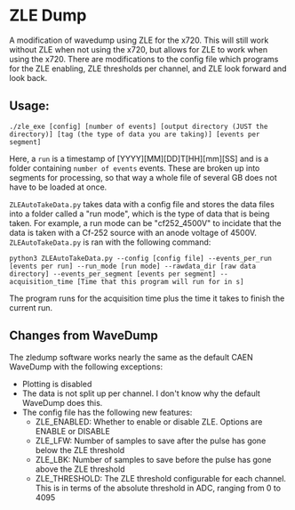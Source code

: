 # ZLE Dump

A modification of wavedump using ZLE for the x720. This will still work without ZLE when not using the x720, but allows for ZLE to work when using the x720. There are modifications to the config file which programs for the ZLE enabling, ZLE thresholds per channel, and ZLE look forward and look back.

## Usage:

```
./zle_exe [config] [number of events] [output directory (JUST the directory)] [tag (the type of data you are taking)] [events per segment]
```

Here, a `run` is a timestamp of [YYYY][MM][DD]T[HH][mm][SS] and is a folder containing `number of events` events. These are broken up into segments for processing, so that way a whole file of several GB does not have to be loaded at once.

`ZLEAutoTakeData.py` takes data with a config file and stores the data files into a folder called a "run mode", which is the type of data that is being taken. For example, a run mode can be "cf252_4500V" to incidate that the data is taken with a Cf-252 source with an anode voltage of 4500V. `ZLEAutoTakeData.py` is ran with the following command:

```
python3 ZLEAutoTakeData.py --config [config file] --events_per_run [events per run] --run_mode [run mode] --rawdata_dir [raw data directory] --events_per_segment [events per segment] --acquisition_time [Time that this program will run for in s]
```

The program runs for the acquisition time plus the time it takes to finish the current run.


## Changes from WaveDump

The zledump software works nearly the same as the default CAEN WaveDump with the following exceptions:
  * Plotting is disabled
  * The data is not split up per channel. I don't know why the default WaveDump does this.
  * The config file has the following new features:
    * ZLE_ENABLED: Whether to enable or disable ZLE. Options are ENABLE or DISABLE
    * ZLE_LFW: Number of samples to save after the pulse has gone below the ZLE threshold
    * ZLE_LBK: Number of samples to save before the pulse has gone above the ZLE threshold
    * ZLE_THRESHOLD: The ZLE threshold configurable for each channel. This is in terms of the absolute threshold in ADC, ranging from 0 to 4095
